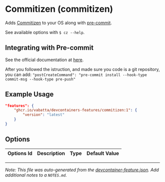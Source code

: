 
# Commitizen (commitizen)

Adds [Commitizen](https://commitizen-tools.github.io/commitizen) to your OS along with
[pre-commit](https://pre-commit.com/).

See available options with `$ cz --help`.

## Integrating with Pre-commit

See the official documentation at [here](https://commitizen-tools.github.io/commitizen/#integrating-with-pre-commit).

After you followed the istruction, and made sure you code is a git repository, you can add:
`"postCreateCommand": "pre-commit install --hook-type commit-msg --hook-type pre-push"`

## Example Usage

```json
"features": {
    "ghcr.io/vabatta/devcontainers-features/commitizen:1": {
        "version": "latest"
    }
}
```

## Options

| Options Id | Description | Type | Default Value |
|-----|-----|-----|-----|



---

_Note: This file was auto-generated from the [devcontainer-feature.json](https://github.com/devcontainers/feature-starter/blob/main/src/hello/devcontainer-feature.json).  Add additional notes to a `NOTES.md`._
